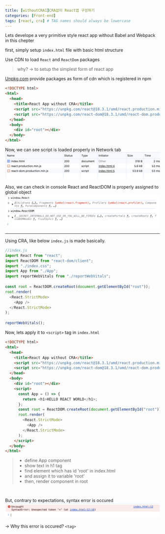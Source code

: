 ```yaml
---
title: [withoutCRA1]CRA없이 React앱 구성하기
categories: [Front-end]
tags: [react, cra] # TAG names should always be lowercase
---
```


Lets develope a very primitive style react app without Babel and Webpack in this chepter

first, simply setup `index.html` file with basic html structure

Use CDN to load `React` and `ReactDom` packages

> why? -> to setup the simplest form of react app

[Unpkg.com](https://unpkg.com/) provide packages as form of cdn which is registered in npm

```html
<!DOCTYPE html>
<html>
  <head>
    <title>React App without CRA</title>
    <script src="https://unpkg.com/react@18.3.1/umd/react.production.min.js"></script>
    <script src="https://unpkg.com/react-dom@18.3.1/umd/react-dom.production.min.js"></script>
  </head>
  <body>
    <div id="root"></div>
  </body>
</html>
```

Now, we can see script is loaded properly in Network tab
![img-description](/images/withoutCRA1_img/cdnLoad.png)

Also, we can check in console React and ReactDOM is properly assigned to global object
![img-description](/images/withoutCRA1_img/globalObj.png)

---

Using CRA, like below `index.js` is made basically.

```js
//index.js
import React from "react";
import ReactDOM from "react-dom/client";
import "./index.css";
import App from "./App";
import reportWebVitals from "./reportWebVitals";

const root = ReactDOM.createRoot(document.getElementById("root"));
root.render(
  <React.StrictMode>
    <App />
  </React.StrictMode>
);

reportWebVitals();
```

Now, lets apply it to `<script>` tag in `index.html`

```html
<!DOCTYPE html>
<html>
  <head>
    <title>React App without CRA</title>
    <script src="https://unpkg.com/react@18.3.1/umd/react.production.min.js"></script>
    <script src="https://unpkg.com/react-dom@18.3.1/umd/react-dom.production.min.js"></script>
  </head>
  <body>
    <div id="root"></div>
    <script>
      const App = () => {
        return <h1>HELLO REACT WORLD</h1>;
      };
      const root = ReactDOM.createRoot(document.getElementById("root"));
      root.render(
        <React.StrictMode>
          <App />
        </React.StrictMode>
      );
    </script>
  </body>
</html>
```

> - define App component
> - show text in h1 tag
> - find element which has id 'root' in index.html
> - and assign it to variable 'root'
> - then, render <App /> component in root

<br />

But, contrary to expectations, syntax error is occured
![img](/images/withoutCRA1_img/syntaxError.png)

-> Why this error is occured?
`<tag>`
